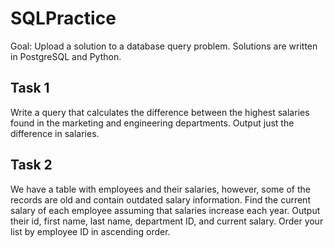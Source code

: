 # SQLPractice

Goal: Upload a solution to a database query problem. Solutions are written in PostgreSQL and Python.

## Task 1

Write a query that calculates the difference between the highest salaries found in the marketing and engineering departments. Output just the difference in salaries.

## Task 2

We have a table with employees and their salaries, however, some of the records are old and contain outdated salary information. Find the current salary of each employee assuming that salaries increase each year. Output their id, first name, last name, department ID, and current salary. Order your list by employee ID in ascending order.
